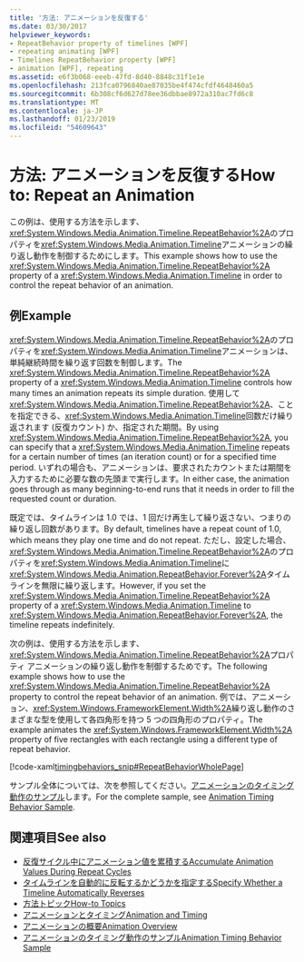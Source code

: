 ```yaml
---
title: '方法: アニメーションを反復する'
ms.date: 03/30/2017
helpviewer_keywords:
- RepeatBehavior property of timelines [WPF]
- repeating animating [WPF]
- Timelines RepeatBehavior property [WPF]
- animation [WPF], repeating
ms.assetid: e6f3b068-eeeb-47fd-8d40-8848c31f1e1e
ms.openlocfilehash: 213fca0796840ae87035be4f474cfdf4648460a5
ms.sourcegitcommit: 6b308cf6d627d78ee36dbbae8972a310ac7fd6c8
ms.translationtype: MT
ms.contentlocale: ja-JP
ms.lasthandoff: 01/23/2019
ms.locfileid: "54609643"
---
```

# <a name="how-to-repeat-an-animation"></a><span data-ttu-id="60321-102">方法: アニメーションを反復する</span><span class="sxs-lookup"><span data-stu-id="60321-102">How to: Repeat an Animation</span></span>
<span data-ttu-id="60321-103">この例は、使用する方法を示します、<xref:System.Windows.Media.Animation.Timeline.RepeatBehavior%2A>のプロパティを<xref:System.Windows.Media.Animation.Timeline>アニメーションの繰り返し動作を制御するためにします。</span><span class="sxs-lookup"><span data-stu-id="60321-103">This example shows how to use the <xref:System.Windows.Media.Animation.Timeline.RepeatBehavior%2A> property of a <xref:System.Windows.Media.Animation.Timeline> in order to control the repeat behavior of an animation.</span></span>  
  
## <a name="example"></a><span data-ttu-id="60321-104">例</span><span class="sxs-lookup"><span data-stu-id="60321-104">Example</span></span>  
 <span data-ttu-id="60321-105"><xref:System.Windows.Media.Animation.Timeline.RepeatBehavior%2A>のプロパティを<xref:System.Windows.Media.Animation.Timeline>アニメーションは、単純継続時間を繰り返す回数を制御します。</span><span class="sxs-lookup"><span data-stu-id="60321-105">The <xref:System.Windows.Media.Animation.Timeline.RepeatBehavior%2A> property of a <xref:System.Windows.Media.Animation.Timeline> controls how many times an animation repeats its simple duration.</span></span> <span data-ttu-id="60321-106">使用して<xref:System.Windows.Media.Animation.Timeline.RepeatBehavior%2A>、ことを指定できる、<xref:System.Windows.Media.Animation.Timeline>回数だけ繰り返されます (反復カウント) か、指定された期間。</span><span class="sxs-lookup"><span data-stu-id="60321-106">By using <xref:System.Windows.Media.Animation.Timeline.RepeatBehavior%2A>, you can specify that a <xref:System.Windows.Media.Animation.Timeline> repeats for a certain number of times (an iteration count) or for a specified time period.</span></span> <span data-ttu-id="60321-107">いずれの場合も、アニメーションは、要求されたカウントまたは期間を入力するために必要な数の先頭まで実行します。</span><span class="sxs-lookup"><span data-stu-id="60321-107">In either case, the animation goes through as many beginning-to-end runs that it needs in order to fill the requested count or duration.</span></span>  
  
 <span data-ttu-id="60321-108">既定では、タイムラインは 1.0 では、1 回だけ再生して繰り返さない、つまりの繰り返し回数があります。</span><span class="sxs-lookup"><span data-stu-id="60321-108">By default, timelines have a repeat count of 1.0, which means they play one time and do not repeat.</span></span> <span data-ttu-id="60321-109">ただし、設定した場合、<xref:System.Windows.Media.Animation.Timeline.RepeatBehavior%2A>のプロパティを<xref:System.Windows.Media.Animation.Timeline>に<xref:System.Windows.Media.Animation.RepeatBehavior.Forever%2A>タイムラインを無限に繰り返します。</span><span class="sxs-lookup"><span data-stu-id="60321-109">However, if you set the <xref:System.Windows.Media.Animation.Timeline.RepeatBehavior%2A> property of a <xref:System.Windows.Media.Animation.Timeline> to <xref:System.Windows.Media.Animation.RepeatBehavior.Forever%2A>, the timeline repeats indefinitely.</span></span>  
  
 <span data-ttu-id="60321-110">次の例は、使用する方法を示します、<xref:System.Windows.Media.Animation.Timeline.RepeatBehavior%2A>プロパティ アニメーションの繰り返し動作を制御するためです。</span><span class="sxs-lookup"><span data-stu-id="60321-110">The following example shows how to use the <xref:System.Windows.Media.Animation.Timeline.RepeatBehavior%2A> property to control the repeat behavior of an animation.</span></span> <span data-ttu-id="60321-111">例では、アニメーション、<xref:System.Windows.FrameworkElement.Width%2A>繰り返し動作のさまざまな型を使用して各四角形を持つ 5 つの四角形のプロパティ。</span><span class="sxs-lookup"><span data-stu-id="60321-111">The example animates the <xref:System.Windows.FrameworkElement.Width%2A> property of five rectangles with each rectangle using a different type of repeat behavior.</span></span>  
  
 [!code-xaml[timingbehaviors_snip#RepeatBehaviorWholePage](../../../../samples/snippets/csharp/VS_Snippets_Wpf/timingbehaviors_snip/CSharp/RepeatBehaviorExample.xaml#repeatbehaviorwholepage)]  
  
 <span data-ttu-id="60321-112">サンプル全体については、次を参照してください。[アニメーションのタイミング動作のサンプル](https://go.microsoft.com/fwlink/?LinkID=159970)します。</span><span class="sxs-lookup"><span data-stu-id="60321-112">For the complete sample, see [Animation Timing Behavior Sample](https://go.microsoft.com/fwlink/?LinkID=159970).</span></span>  
  
## <a name="see-also"></a><span data-ttu-id="60321-113">関連項目</span><span class="sxs-lookup"><span data-stu-id="60321-113">See also</span></span>
- [<span data-ttu-id="60321-114">反復サイクル中にアニメーション値を累積する</span><span class="sxs-lookup"><span data-stu-id="60321-114">Accumulate Animation Values During Repeat Cycles</span></span>](../../../../docs/framework/wpf/graphics-multimedia/how-to-accumulate-animation-values-during-repeat-cycles.md)
- [<span data-ttu-id="60321-115">タイムラインを自動的に反転するかどうかを指定する</span><span class="sxs-lookup"><span data-stu-id="60321-115">Specify Whether a Timeline Automatically Reverses</span></span>](../../../../docs/framework/wpf/graphics-multimedia/how-to-specify-whether-a-timeline-automatically-reverses.md)
- [<span data-ttu-id="60321-116">方法トピック</span><span class="sxs-lookup"><span data-stu-id="60321-116">How-to Topics</span></span>](../../../../docs/framework/wpf/graphics-multimedia/animation-and-timing-how-to-topics.md)
- [<span data-ttu-id="60321-117">アニメーションとタイミング</span><span class="sxs-lookup"><span data-stu-id="60321-117">Animation and Timing</span></span>](https://msdn.microsoft.com/library/7d83765b-d5ae-41b1-b423-80206e1124aa)
- [<span data-ttu-id="60321-118">アニメーションの概要</span><span class="sxs-lookup"><span data-stu-id="60321-118">Animation Overview</span></span>](../../../../docs/framework/wpf/graphics-multimedia/animation-overview.md)
- [<span data-ttu-id="60321-119">アニメーションのタイミング動作のサンプル</span><span class="sxs-lookup"><span data-stu-id="60321-119">Animation Timing Behavior Sample</span></span>](https://go.microsoft.com/fwlink/?LinkID=159970)
